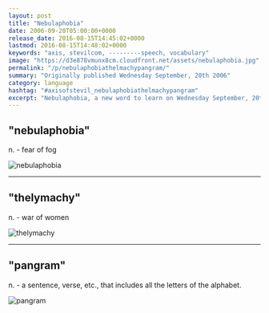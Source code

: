 ```yaml
---
layout: post
title: "Nebulaphobia"
date: 2006-09-20T05:00:00+0000
release_date: 2016-08-15T14:45:02+0000
lastmod: 2016-08-15T14:48:02+0000
keywords: "axis, stevilcom, ---------speech, vocabulary"
image: "https://d3e878vmunx8cm.cloudfront.net/assets/nebulaphobia.jpg"
permalink: "/p/nebulaphobiathelmachypangram/"
summary: "Originally published Wednesday September, 20th 2006"
category: language
hashtag: "#axisofstevil_nebulaphobiathelmachypangram"
excerpt: "Nebulaphobia, a new word to learn on Wednesday September, 20th 2006"
---
```


[id_1]: https://d3e878vmunx8cm.cloudfront.net/assets/nebulaphobia.jpg "nebulaphobia"[id_2]: https://d3e878vmunx8cm.cloudfront.net/assets/thelymachy.jpg "thelymachy"[id_3]: https://d3e878vmunx8cm.cloudfront.net/assets/pangram.jpg "pangram"

## "nebulaphobia" ##
n. - fear of fog

![nebulaphobia][id_1]

----------

## "thelymachy" ##
n. - war of women

![thelymachy][id_2]  

----------

## "pangram" ##
n. - a sentence, verse, etc., that includes all the letters of the alphabet.

![pangram][id_3]
